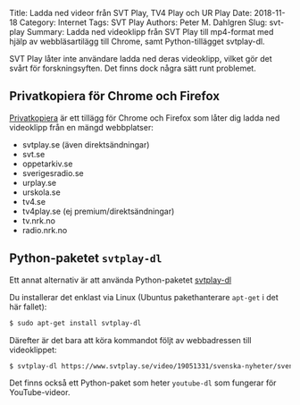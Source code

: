 Title: Ladda ned videor från SVT Play, TV4 Play och UR Play
Date: 2018-11-18
Category: Internet
Tags: SVT Play
Authors: Peter M. Dahlgren
Slug: svt-play
Summary: Ladda ned videoklipp från SVT Play till mp4-format med hjälp av webbläsartilägg till Chrome, samt Python-tillägget svtplay-dl.

SVT Play låter inte användare ladda ned deras videoklipp, vilket gör det svårt för forskningsyften. Det finns dock några sätt runt problemet.

## Privatkopiera för Chrome och Firefox

[Privatkopiera](https://stefansundin.github.io/privatkopiera/) är ett tillägg för Chrome och Firefox som låter dig ladda ned videoklipp från en mängd webbplatser:

- svtplay.se (även direktsändningar)
- svt.se
- oppetarkiv.se
- sverigesradio.se
- urplay.se
- urskola.se
- tv4.se
- tv4play.se (ej premium/direktsändningar)
- tv.nrk.no
- radio.nrk.no

## Python-paketet `svtplay-dl`

Ett annat alternativ är att använda Python-paketet [svtplay-dl](https://svtplay-dl.se/install/)

Du installerar det enklast via Linux (Ubuntus pakethanterare `apt-get` i det här fallet):

```bash
$ sudo apt-get install svtplay-dl
```

Därefter är det bara att köra kommandot följt av webbadressen till videoklippet:

```bash
$ svtplay-dl https://www.svtplay.se/video/19051331/svenska-nyheter/svenska-nyheter-sasong-2-avsnitt-1
```

Det finns också ett Python-paket som heter `youtube-dl` som fungerar för YouTube-videor.